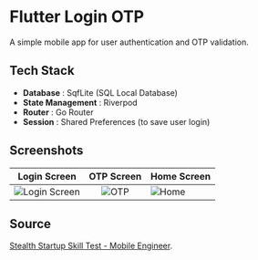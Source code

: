 
# Flutter Login OTP

A simple mobile app for user authentication and OTP validation.




## Tech Stack
- **Database** : SqfLite (SQL Local Database)
- **State Management** : Riverpod
- **Router** : Go Router
- **Session** : Shared Preferences (to save user login)



## Screenshots

| Login Screen | OTP Screen | Home Screen|
| ------------- |:-------------:| -----|
|![Login Screen](https://i.postimg.cc/MHh21rKn/Screenshot-2023-12-02-at-07-09-35.png)|![OTP](https://i.postimg.cc/FRV7W3JF/Screenshot-2023-12-02-at-07-03-50.png)|![Home](https://i.postimg.cc/d16VmFzL/Screenshot-2023-12-02-at-07-05-40.png)|

## Source
[Stealth Startup Skill Test - Mobile Engineer](https://docs.google.com/document/d/1wnHeTJ7MR95TTDqpO--DRSzNlcqQmbTxUagpzsOWuQo/edit#heading=h.7i6zcpjzkl0o).
